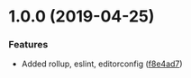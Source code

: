 # 1.0.0 (2019-04-25)


### Features

* Added rollup, eslint, editorconfig ([f8e4ad7](https://github.com/matteobad/npm-package-boilerplate/commit/f8e4ad7))
